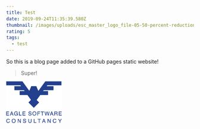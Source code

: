 ```yaml
---
title: Test
date: 2019-09-24T11:35:39.580Z
thumbnail: /images/uploads/esc_master_logo_file-05-50-percent-reduction.png
rating: 5
tags:
  - test
---
```

So this is a blog page added to a GitHub pages static website!

> Super!

![](/images/uploads/esc_master_logo_file-05-50-percent-reduction.png)
